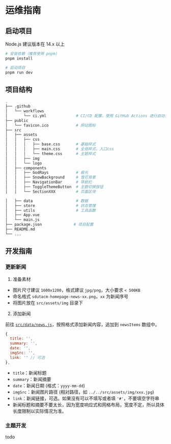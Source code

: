 # 运维指南

## 启动项目

Node.js 建议版本在 14.x 以上

```bash
# 安装依赖（推荐使用 pnpm）
pnpm install
```

```bash
# 启动项目
pnpm run dev
```

## 项目结构

```bash
.
├── .github
│   └── workflows
│       └── ci.yml             # CI/CD 配置，使用 GitHub Actions 进行自动化构建，无需关心
├── public
│   └── favicon.ico            # 网站图标
├── src
│   ├── assets
│   │   ├── css
│   │   │   ├── base.css       # 基础样式
│   │   │   ├── main.css       # 全局样式，入口css
│   │   │   └── theme.css      # 主题样式
│   │   ├── img
│   │   └── logo
│   ├── components
│   │   ├── GodRays            # 极光
│   │   ├── SnowBackground     # 雪花背景
│   │   ├── NavigationBar      # 导航栏
│   │   ├── ToggleThemeButton  # 主题切换按钮
│   │   └── SectionXXX         # 页面区块

│   ├── data                   # 数据
│   ├── store                  # 状态管理
│   ├── utils                  # 工具函数
│   ├── App.vue
│   └── main.js
├── package.json              # 项目配置
├── README.md
└── ...
```

## 开发指南

### 更新新闻

1. 准备素材

- 图片尺寸建议 `1600x1200`，格式建议 `jpg/png`，大小要求 `< 500KB`
- 命名格式 `sdutacm-homepage-news-xx.png`，`xx` 为新闻序号
- 将图片放在 `src/assets/img` 目录下

2. 添加新闻

前往 [`src/data/news.js`](../src/data/news.js)，按照格式添加新闻内容，追加到 `newsItems` 数组中。

```javascript
{
  title: '',
  summary: '',
  date: '',
  imgSrc: '',
  link: '' // 可选
},
```

- `title`：新闻标题
- `summary`：新闻摘要
- `date`：新闻日期 (格式：`yyyy-mm-dd`)
- `imgSrc`：新闻图片路径 (相对路径，如 `../../src/assets/img/xxx.jpg`)
- `link`：新闻链接，可选。如果没有可以不填写或者填 `'#'`，不要填空字符串
- 新闻标题和摘要不要太长，因为宽度响应式和网格布局，宽度不定，所以具体长度限制以实际情况为准。

### 主题开发

todo
